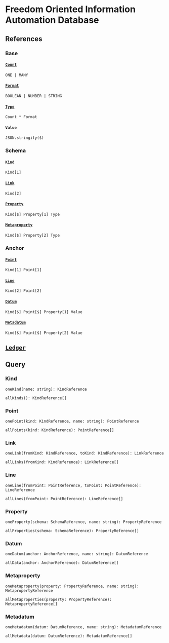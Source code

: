 # Freedom Oriented Information Automation Database

## References

### Base

#### [`Count`](https://github.com/AriChivukula/foia-db/blob/master/source/reference/TypeReference.ts)
`ONE | MANY`

#### [`Format`](https://github.com/AriChivukula/foia-db/blob/master/source/reference/TypeReference.ts)
`BOOLEAN | NUMBER | STRING`

#### [`Type`](https://github.com/AriChivukula/foia-db/blob/master/source/reference/TypeReference.ts)
`Count * Format`

#### `Value`
`JSON.stringify($)`

### Schema

#### [`Kind`](https://github.com/AriChivukula/foia-db/blob/master/source/reference/KindReference.ts)
`Kind[1]`

#### [`Link`](https://github.com/AriChivukula/foia-db/blob/master/source/reference/LinkReference.ts)
`Kind[2]`

#### [`Property`](https://github.com/AriChivukula/foia-db/blob/master/source/reference/PropertyReference.ts)
`Kind[$] Property[1] Type`

#### [`Metaproperty`](https://github.com/AriChivukula/foia-db/blob/master/source/reference/MetapropertyReference.ts)
`Kind[$] Property[2] Type`

### Anchor

#### [`Point`](https://github.com/AriChivukula/foia-db/blob/master/source/reference/PointReference.ts)
`Kind[1] Point[1]`

#### [`Line`](https://github.com/AriChivukula/foia-db/blob/master/source/reference/LineReference.ts)
`Kind[2] Point[2]`

#### [`Datum`](https://github.com/AriChivukula/foia-db/blob/master/source/reference/DatumReference.ts)
`Kind[$] Point[$] Property[1] Value`

#### [`Metadatum`](https://github.com/AriChivukula/foia-db/blob/master/source/reference/MetadatumReference.ts)
`Kind[$] Point[$] Property[2] Value`

## [`Ledger`](https://github.com/AriChivukula/foia-db/blob/master/source/reference/Ledger.ts)

## Query

### Kind

`oneKind(name: string): KindReference`

`allKinds(): KindReference[]`

### Point

`onePoint(kind: KindReference, name: string): PointReference`

`allPoints(kind: KindReference): PointReference[]`

### Link

`oneLink(fromKind: KindReference, toKind: KindReference): LinkReference`

`allLinks(fromKind: KindReference): LinkReference[]`

### Line

`oneLine(fromPoint: PointReference, toPoint: PointReference): LineReference`

`allLines(fromPoint: PointReference): LineReference[]`

### Property

`oneProperty(schema: SchemaReference, name: string): PropertyReference`

`allProperties(schema: SchemaReference): PropertyReference[]`

### Datum

`oneDatum(anchor: AnchorReference, name: string): DatumReference`

`allData(anchor: AnchorReference): DatumReference[]`

### Metaproperty

`oneMetaproperty(property: PropertyReference, name: string): MetapropertyReference`

`allMetaproperties(property: PropertyReference): MetapropertyReference[]`

### Metadatum

`oneMetadatum(datum: DatumReference, name: string): MetadatumReference`

`allMetadata(datum: DatumReference): MetadatumReference[]`
